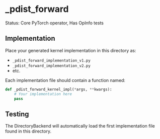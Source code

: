 # _pdist_forward

Status: Core PyTorch operator, Has OpInfo tests

## Implementation

Place your generated kernel implementation in this directory as:
- `_pdist_forward_implementation_v1.py`
- `_pdist_forward_implementation_v2.py`
- etc.

Each implementation file should contain a function named:
```python
def _pdist_forward_kernel_impl(*args, **kwargs):
    # Your implementation here
    pass
```

## Testing

The DirectoryBackend will automatically load the first implementation file found in this directory.
